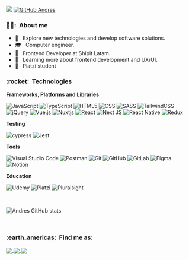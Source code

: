 
![](https://komarev.com/ghpvc/?username=andresdamelio&color=006bed)
[![GitHub Andres]( https://img.shields.io/github/followers/andresdamelio?label=follow&style=social)](https://github.com/andresdamelio)

<h3> 👨‍💻: &nbsp;About me </h3>

- 🤔 &nbsp; Explore new technologies and develop software solutions.
- 🎓 &nbsp; Computer engineer.
- 💼 &nbsp; Frontend Developer at Shipit Latam.
- 🌱 &nbsp; Learning more about frontend development and UX/UI.
- 💚 &nbsp; Platzi student

<h3> :rocket: &nbsp;Technologies </h3>

**Frameworks, Platforms and Libraries**

  ![JavaScript](https://img.shields.io/badge/javascript-%23323330.svg?style=flag&logo=javascript&logoColor=%23F7DF1E)
  ![TypeScript](https://img.shields.io/badge/typescript-%23007ACC.svg?style=flat&logo=typescript&logoColor=white)
  ![HTML5](https://img.shields.io/badge/-HTML5-333333?style=flat&logo=HTML5)
  ![CSS](https://img.shields.io/badge/-CSS-333333?style=flat&logo=CSS3&logoColor=1572B6)
  ![SASS](https://img.shields.io/badge/SASS-hotpink.svg?style=flat&logo=SASS&logoColor=white)
  ![TailwindCSS](https://img.shields.io/badge/tailwindcss-%2338B2AC.svg?style=flat&logo=tailwind-css&logoColor=white)
  ![jQuery](https://img.shields.io/badge/jquery-%230769AD.svg?style=flat&logo=jquery&logoColor=white)
  ![Vue.js](https://img.shields.io/badge/vuejs-%2335495e.svg?style=flat&logo=vuedotjs&logoColor=%234FC08D)
  ![Nuxtjs](https://img.shields.io/badge/Nuxt-002E3B?style=flat&logo=nuxtdotjs&logoColor=#00DC82)
  ![React](https://img.shields.io/badge/-React-333333?style=flat&logo=react)
  ![Next JS](https://img.shields.io/badge/Next-black?style=flat&logo=next.js&logoColor=white)
  ![React Native](https://img.shields.io/badge/-React%20Native-333333?style=flat&logo=react)
  ![Redux](https://img.shields.io/badge/redux-%23593d88.svg?style=flat&logo=redux&logoColor=white)
 
**Testing**

![cypress](https://img.shields.io/badge/-cypress-%23E5E5E5?style=flat&logo=cypress&logoColor=058a5e)
![Jest](https://img.shields.io/badge/-jest-%23C21325?style=flat&logo=jest&logoColor=white)


**Tools**

  ![Visual Studio Code](https://img.shields.io/badge/Visual%20Studio%20Code-0078d7.svg?style=flat&logo=visual-studio-code&logoColor=white)
  ![Postman](https://img.shields.io/badge/Postman-FF6C37?style=flat&logo=postman&logoColor=white)
  ![Git](https://img.shields.io/badge/git-%23F05033.svg?style=flat&logo=git&logoColor=white)
  ![GitHub](https://img.shields.io/badge/github-%23121011.svg?style=flat&logo=github&logoColor=white)
  ![GitLab](https://img.shields.io/badge/gitlab-%23181717.svg?style=flat&logo=gitlab&logoColor=white)
  ![Figma](https://img.shields.io/badge/figma-%23F24E1E.svg?style=flat&logo=figma&logoColor=white)
  ![Notion](https://img.shields.io/badge/Notion-%23000000.svg?style=flat&logo=notion&logoColor=white)
  
**Education**

![Udemy](https://img.shields.io/badge/Udemy-A435F0?style=flat&logo=Udemy&logoColor=white)
![Platzi](https://img.shields.io/badge/platzi-98ca3f?style=flat&logo=Platzi&logoColor=white)
![Pluralsight](https://img.shields.io/badge/Pluralsight-EE3057?style=flat&logo=pluralsight&logoColor=white)

<br/>

![Andres GitHub stats](https://github-readme-stats-andresdamelio.vercel.app/api?username=andresdamelio&show_icons=true&count_private=true&theme=tokyonight&title_color=f2f2f2&icon_color=ecd748&text_color=b9a0da)

<br/>

<h3> :earth_americas: &nbsp;Find me as: </h3> 

<p>
  <a href="https://andresdamelio.tech/sobre-mi">
    <img
      align="center"
      src="https://img.shields.io/badge/Website-1C1C1C?style=for-the-badge&logo=CodersRank&logoColor=fabf2b"
    />
  </a>
  <a href="https://twitter.com/andres_damelio">
    <img
      align="center"
      src="https://img.shields.io/badge/Twitter-1C1C1C?style=for-the-badge&logo=twitter&logoColor=fabf2b"
    />
  </a>
  <a href="https://www.linkedin.com/in/andresdamelio/">
    <img
         align="center"
         src="https://img.shields.io/badge/LinkedIn-1C1C1C?style=for-the-badge&logo=linkedin&logoColor=fabf2b"
  </a>
</p>
